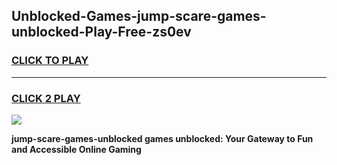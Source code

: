 
## Unblocked-Games-jump-scare-games-unblocked-Play-Free-zs0ev
<h3>
<a href="https://premium76.site?title=jump-scare-games-unblocked&ref=15A">CLICK TO PLAY</a></h3>
<hr>

<h3>
<a href="https://premium76.site?title=jump-scare-games-unblocked&ref=15A">CLICK 2 PLAY</a>
  
</h3>

<a href="https://premium76.site?title=jump-scare-games-unblocked&ref=15A"><img src="https://clearcache.store/games.png"></a>


**jump-scare-games-unblocked games unblocked: Your Gateway to Fun and Accessible Online Gaming**
